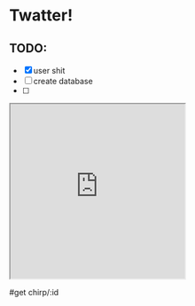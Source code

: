 # Twatter!

## TODO:
- [x] user shit
- [ ] create database
- [ ] 

<iframe width="315" height="315" src='https://dbdiagram.io/embed/6352c80e4709410195b52a51'> </iframe>

#get chirp/:id